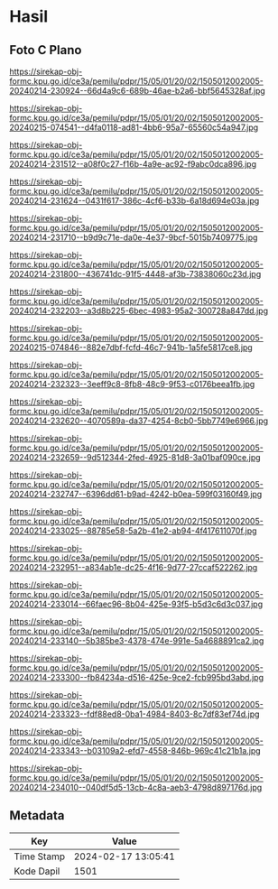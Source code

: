 # Hasil

## Foto C Plano

https://sirekap-obj-formc.kpu.go.id/ce3a/pemilu/pdpr/15/05/01/20/02/1505012002005-20240214-230924--66d4a9c6-689b-46ae-b2a6-bbf5645328af.jpg

https://sirekap-obj-formc.kpu.go.id/ce3a/pemilu/pdpr/15/05/01/20/02/1505012002005-20240215-074541--d4fa0118-ad81-4bb6-95a7-65560c54a947.jpg

https://sirekap-obj-formc.kpu.go.id/ce3a/pemilu/pdpr/15/05/01/20/02/1505012002005-20240214-231512--a08f0c27-f16b-4a9e-ac92-f9abc0dca896.jpg

https://sirekap-obj-formc.kpu.go.id/ce3a/pemilu/pdpr/15/05/01/20/02/1505012002005-20240214-231624--0431f617-386c-4cf6-b33b-6a18d694e03a.jpg

https://sirekap-obj-formc.kpu.go.id/ce3a/pemilu/pdpr/15/05/01/20/02/1505012002005-20240214-231710--b9d9c71e-da0e-4e37-9bcf-5015b7409775.jpg

https://sirekap-obj-formc.kpu.go.id/ce3a/pemilu/pdpr/15/05/01/20/02/1505012002005-20240214-231800--436741dc-91f5-4448-af3b-73838060c23d.jpg

https://sirekap-obj-formc.kpu.go.id/ce3a/pemilu/pdpr/15/05/01/20/02/1505012002005-20240214-232203--a3d8b225-6bec-4983-95a2-300728a847dd.jpg

https://sirekap-obj-formc.kpu.go.id/ce3a/pemilu/pdpr/15/05/01/20/02/1505012002005-20240215-074846--882e7dbf-fcfd-46c7-941b-1a5fe5817ce8.jpg

https://sirekap-obj-formc.kpu.go.id/ce3a/pemilu/pdpr/15/05/01/20/02/1505012002005-20240214-232323--3eeff9c8-8fb8-48c9-9f53-c0176beea1fb.jpg

https://sirekap-obj-formc.kpu.go.id/ce3a/pemilu/pdpr/15/05/01/20/02/1505012002005-20240214-232620--4070589a-da37-4254-8cb0-5bb7749e6966.jpg

https://sirekap-obj-formc.kpu.go.id/ce3a/pemilu/pdpr/15/05/01/20/02/1505012002005-20240214-232659--9d512344-2fed-4925-81d8-3a01baf090ce.jpg

https://sirekap-obj-formc.kpu.go.id/ce3a/pemilu/pdpr/15/05/01/20/02/1505012002005-20240214-232747--6396dd61-b9ad-4242-b0ea-599f03160f49.jpg

https://sirekap-obj-formc.kpu.go.id/ce3a/pemilu/pdpr/15/05/01/20/02/1505012002005-20240214-233025--88785e58-5a2b-41e2-ab94-4f417611070f.jpg

https://sirekap-obj-formc.kpu.go.id/ce3a/pemilu/pdpr/15/05/01/20/02/1505012002005-20240214-232951--a834ab1e-dc25-4f16-9d77-27ccaf522262.jpg

https://sirekap-obj-formc.kpu.go.id/ce3a/pemilu/pdpr/15/05/01/20/02/1505012002005-20240214-233014--66faec96-8b04-425e-93f5-b5d3c6d3c037.jpg

https://sirekap-obj-formc.kpu.go.id/ce3a/pemilu/pdpr/15/05/01/20/02/1505012002005-20240214-233140--5b385be3-4378-474e-991e-5a4688891ca2.jpg

https://sirekap-obj-formc.kpu.go.id/ce3a/pemilu/pdpr/15/05/01/20/02/1505012002005-20240214-233300--fb84234a-d516-425e-9ce2-fcb995bd3abd.jpg

https://sirekap-obj-formc.kpu.go.id/ce3a/pemilu/pdpr/15/05/01/20/02/1505012002005-20240214-233323--fdf88ed8-0ba1-4984-8403-8c7df83ef74d.jpg

https://sirekap-obj-formc.kpu.go.id/ce3a/pemilu/pdpr/15/05/01/20/02/1505012002005-20240214-233343--b03109a2-efd7-4558-846b-969c41c21b1a.jpg

https://sirekap-obj-formc.kpu.go.id/ce3a/pemilu/pdpr/15/05/01/20/02/1505012002005-20240214-234010--040df5d5-13cb-4c8a-aeb3-4798d897176d.jpg


## Metadata

| Key        | Value               |
| ---------- | ------------------- |
| Time Stamp | 2024-02-17 13:05:41 |
| Kode Dapil | 1501                |



